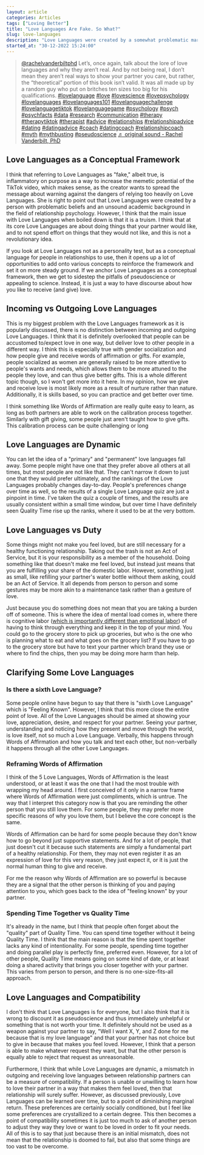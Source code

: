 ```yaml
---
layout: article
categories: Articles
tags: ["Loving Better"]
title: "Love Languages Are Fake. So What?"
slug: love-languages
description: "Love Languages were created by a somewhat problematic marriage counselor and are not evidence-based/supported by science. Does this mean that Love Languages should be scrapped entirely? I think that with some rehabilitation, the concept of Love Languages can still provide a lot of utility to people."
started_at: "30-12-2022 15:24:00"
---
```


<blockquote class="tiktok-embed" cite="https://www.tiktok.com/@rachelvanderbiltphd/video/7258249636438232366" data-video-id="7258249636438232366" style="max-width: 605px;min-width: 325px;" > <section> <a target="_blank" title="@rachelvanderbiltphd" href="https://www.tiktok.com/@rachelvanderbiltphd?refer=embed">@rachelvanderbiltphd</a> Let’s, once again, talk about the lore of love languages and why they aren’t real. And by not being real, I don’t mean they aren’t real ways to show your partner you care, but rather, the “theoretical” portion of this book isn’t valid. It was all made up by a random guy who put on britches ten sizes too big for his qualifications. <a title="lovelanguage" target="_blank" href="https://www.tiktok.com/tag/lovelanguage?refer=embed">#lovelanguage</a> <a title="love" target="_blank" href="https://www.tiktok.com/tag/love?refer=embed">#love</a> <a title="lovescience" target="_blank" href="https://www.tiktok.com/tag/lovescience?refer=embed">#lovescience</a> <a title="lovepsychology" target="_blank" href="https://www.tiktok.com/tag/lovepsychology?refer=embed">#lovepsychology</a> <a title="lovelanguages" target="_blank" href="https://www.tiktok.com/tag/lovelanguages?refer=embed">#lovelanguages</a> <a title="lovelanguages101" target="_blank" href="https://www.tiktok.com/tag/lovelanguages101?refer=embed">#lovelanguages101</a> <a title="lovelanguagechallenge" target="_blank" href="https://www.tiktok.com/tag/lovelanguagechallenge?refer=embed">#lovelanguagechallenge</a> <a title="lovelanguagetiktok" target="_blank" href="https://www.tiktok.com/tag/lovelanguagetiktok?refer=embed">#lovelanguagetiktok</a> <a title="lovelanguagegame" target="_blank" href="https://www.tiktok.com/tag/lovelanguagegame?refer=embed">#lovelanguagegame</a> <a title="psychology" target="_blank" href="https://www.tiktok.com/tag/psychology?refer=embed">#psychology</a> <a title="psych" target="_blank" href="https://www.tiktok.com/tag/psych?refer=embed">#psych</a> <a title="psychfacts" target="_blank" href="https://www.tiktok.com/tag/psychfacts?refer=embed">#psychfacts</a> <a title="data" target="_blank" href="https://www.tiktok.com/tag/data?refer=embed">#data</a> <a title="research" target="_blank" href="https://www.tiktok.com/tag/research?refer=embed">#research</a> <a title="communication" target="_blank" href="https://www.tiktok.com/tag/communication?refer=embed">#communication</a> <a title="therapy" target="_blank" href="https://www.tiktok.com/tag/therapy?refer=embed">#therapy</a> <a title="therapytiktok" target="_blank" href="https://www.tiktok.com/tag/therapytiktok?refer=embed">#therapytiktok</a> <a title="therapist" target="_blank" href="https://www.tiktok.com/tag/therapist?refer=embed">#therapist</a> <a title="advice" target="_blank" href="https://www.tiktok.com/tag/advice?refer=embed">#advice</a> <a title="relationships" target="_blank" href="https://www.tiktok.com/tag/relationships?refer=embed">#relationships</a> <a title="relationshipadvice" target="_blank" href="https://www.tiktok.com/tag/relationshipadvice?refer=embed">#relationshipadvice</a> <a title="dating" target="_blank" href="https://www.tiktok.com/tag/dating?refer=embed">#dating</a> <a title="datingadvice" target="_blank" href="https://www.tiktok.com/tag/datingadvice?refer=embed">#datingadvice</a> <a title="coach" target="_blank" href="https://www.tiktok.com/tag/coach?refer=embed">#coach</a> <a title="datingcoach" target="_blank" href="https://www.tiktok.com/tag/datingcoach?refer=embed">#datingcoach</a> <a title="relationshipcoach" target="_blank" href="https://www.tiktok.com/tag/relationshipcoach?refer=embed">#relationshipcoach</a> <a title="myth" target="_blank" href="https://www.tiktok.com/tag/myth?refer=embed">#myth</a> <a title="mythbusting" target="_blank" href="https://www.tiktok.com/tag/mythbusting?refer=embed">#mythbusting</a> <a title="pseudoscience" target="_blank" href="https://www.tiktok.com/tag/pseudoscience?refer=embed">#pseudoscience</a> <a target="_blank" title="♬ original sound - Rachel Vanderbilt, PhD" href="https://www.tiktok.com/music/original-sound-7258249688297179947?refer=embed">♬ original sound - Rachel Vanderbilt, PhD</a> </section> </blockquote> <script async src="https://www.tiktok.com/embed.js"></script>

## Love Languages as a Conceptual Framework
I think that referring to Love Languages as "fake," albeit true, is inflammatory on purpose as a way to increase the memetic potential of the TikTok video, which makes sense, as the creator wants to spread the message about warning against the dangers of relying too heavily on Love Languages. She is right to point out that Love Languages were created by a person with problematic beliefs and an unsound academic background in the field of relationship psychology. However, I think that the main issue with Love Languages when boiled down is that it is a truism. I think that at its core Love Languages are about doing things that your partner would like, and to not spend effort on things that they would not like, and this is not a revolutionary idea.

If you look at Love Languages not as a personality test, but as a conceptual language for people in relationships to use, then it opens up a lot of opportunities to add onto various concepts to reinforce the framework and set it on more steady ground. If we anchor Love Languages as a conceptual framework, then we get to sidestep the pitfalls of pseudoscience or appealing to science. Instead, it is just a way to have discourse about how you like to receive (and give) love.

## Incoming vs Outgoing Love Languages
This is my biggest problem with the Love Languages framework as it is popularly discussed, there is no distinction between incoming and outgoing Love Languages. I think that it is definitely overlooked that people can be accustomed to/expect love in one way, but deliver love to other people in a different way. I think this is especially true with gender socialization and how people give and receive words of affirmation or gifts. For example, people socialized as women are generally raised to be more attentive to people's wants and needs, which allows them to be more attuned to the people they love, and can thus give better gifts. This is a whole different topic though, so I won't get more into it here. In my opinion, how we give and receive love is most likely more as a result of nurture rather than nature. Additionally, it is skills based, so you can practice and get better over time.

I think something like Words of Affirmation are really quite easy to learn, as long as both partners are able to work on the calibration process together. Similarly with gift giving, some people just aren't taught how to give gifts. This calibration process can be quite challenging or long

## Love Languages are Dynamic
You can let the idea of a "primary" and "permanent" love languages fall away. Some people might have one that they prefer above all others at all times, but most people are not like that. They can't narrow it down to just one that they would prefer ultimately, and the rankings of the Love Languages probably changes day-to-day. People's preferences change over time as well, so the results of a single Love Language quiz are just a pinpoint in time. I've taken the quiz a couple of times, and the results are usually consistent within a small time window, but over time I have definitely seen Quality Time rise up the ranks, where it used to be at the very bottom.

## Love Languages vs Duty

Some things might not make you feel loved, but are still necessary for a healthy functioning relationship. Taking out the trash is not an Act of Service, but it is your responsibility as a member of the household. Doing something like that doesn't make me feel loved, but instead just means that you are fulfilling your share of the domestic labor. However, something just as small, like refilling your partner's water bottle without them asking, could be an Act of Service. It all depends from person to person and some gestures may be more akin to a maintenance task rather than a gesture of love.

Just because you do something does not mean that you are taking a burden off of someone. This is where the idea of mental load comes in, where there is cognitive labor ([which is importantly different than emotional labor](https://www.thehouseshuffle.com/blog/defining-housework#:~:text=Mental%20load%2C%20or%20cognitive%20labor,load%20is%20all%20about%20logistics.)) of having to think through everything and keep it in the top of your mind. You could go to the grocery store to pick up groceries, but who is the one who is planning what to eat and what goes on the grocery list? If you have to go to the grocery store but have to text your partner which brand they use or where to find the chips, then you may be doing more harm than help.

## Clarifying Some Love Languages

### Is there a sixth Love Language?
Some people online have begun to say that there is "sixth Love Language" which is "Feeling Known". However, I think that this more close the entire point of love. All of the Love Languages should be aimed at showing your love, appreciation, desire, and respect for your partner. Seeing your partner, understanding and noticing how they present and move through the world, is love itself, not so much a Love Language. Verbally, this happens through Words of Affirmation and how you talk and text each other, but non-verbally it happens through all the other Love Languages.

### Reframing Words of Affirmation
I think of the 5 Love Languages, Words of Affirmation is the least understood, or at least it was the one that I had the most trouble with wrapping my head around. I first conceived of it only in a narrow frame where Words of Affirmation were just compliments, which is untrue. The way that I interpret this category now is that you are reminding the other person that you still love them. For some people, they may prefer more specific reasons of why you love them, but I believe the core concept is the same.

Words of Affirmation can be hard for some people because they don't know how to go beyond just supportive statements. And for a lot of people, that just doesn't cut it because such statements are simply a fundamental part of a healthy relationship. For them, they may not even register it as an expression of love for this very reason, they just expect it, or it is just the normal human thing to give and receive.

For me the reason why Words of Affirmation are so powerful is because they are a signal that the other person is thinking of you and paying attention to you, which goes back to the idea of "feeling known" by your partner.

### Spending Time Together vs Quality Time
It's already in the name, but I think that people often forget about the "quality" part of Quality Time. You can spend time together without it being Quality Time. I think that the main reason is that the time spent together lacks any kind of intentionality. For some people, spending time together and doing parallel play is perfectly fine, preferred even. However, for a lot of other people, Quality Time means going on some kind of date, or at least doing a shared activity that brings you closer together with your partner. This varies from person to person, and there is no one-size-fits-all approach.

## Love Languages and Compatibility
I don't think that Love Languages is for everyone, but I also think that it is wrong to discount it as pseudoscience and thus immediately unhelpful or something that is not worth your time. It definitely should not be used as a weapon against your partner to say, "Well I want X, Y, and Z done for me because that is my love language" and that your partner has not choice but to give in because that makes you feel loved. However, I think that a person is able to make whatever request they want, but that the other person is equally able to reject that request as unreasonable. 

Furthermore, I think that while Love Languages are dynamic, a mismatch in outgoing and receiving love languages between relationship partners can be a measure of compatibility. If a person is unable or unwilling to learn how to love their partner in a way that makes them feel loved, then that relationship will surely suffer. However, as discussed previously, Love Languages can be learned over time, but to a point of diminishing marginal return. These preferences are certainly socially conditioned, but I feel like some preferences are crystallized to a certain degree. This then becomes a point of compatibility sometimes it is just too much to ask of another person to adjust they way they love or want to be loved in order to fit your needs. All of this is to say that just because there is an initial mismatch, does not mean that the relationship is doomed to fail, but also that some things are too vast to be overcome.